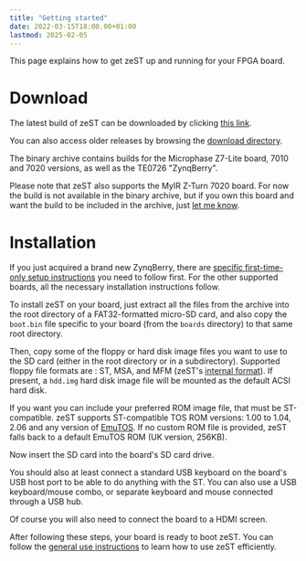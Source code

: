 ```yaml
---
title: "Getting started"
date: 2022-03-15T18:00.00+01:00
lastmod: 2025-02-05
---
```


This page explains how to get zeST up and running for your FPGA board.

# Download

The latest build of zeST can be downloaded by clicking [this link](https://zest.sector1.fr/download/zeST-20250627.tar.xz).

You can also access older releases by browsing the [download directory](https://zest.sector1.fr/download/).

The binary archive contains builds for the Microphase Z7-Lite board, 7010 and 7020 versions, as well as the TE0726 "ZynqBerry".

Please note that zeST also supports the MyIR Z-Turn 7020 board. For now the build is not available in the binary archive, but if you own this board and want the build to be included in the archive, just [let me know](https://zest.sector1.fr/support/).

# Installation

If you just acquired a brand new ZynqBerry, there are [specific first-time-only setup instructions](/zynqberry_setup) you need to follow first.
For the other supported boards, all the necessary installation instructions follow.

To install zeST on your board, just extract all the files from the archive into the root directory of a FAT32-formatted micro-SD card, and also copy the `boot.bin` file specific to your board (from the `boards` directory) to that same root directory.

Then, copy some of the floppy or hard disk image files you want to use to the SD card (either in the root directory or in a subdirectory). Supported floppy file formats are : ST, MSA, and MFM (zeST's [internal format](/posts/floppy_emulation/)). If present, a `hdd.img` hard disk image file will be mounted as the default ACSI hard disk.

If you want you can include your preferred ROM image file, that must be ST-compatible.
zeST supports ST-compatible TOS ROM versions: 1.00 to 1.04, 2.06 and any version of [EmuTOS](https://emutos.sourceforge.io/).
If no custom ROM file is provided, zeST falls back to a default EmuTOS ROM (UK version, 256KB).

Now insert the SD card into the board's SD card drive.

You should also at least connect a standard USB keyboard on the board's USB host port to be able to do anything with the ST.
You can also use a USB keyboard/mouse combo, or separate keyboard and mouse connected through a USB hub.

Of course you will also need to connect the board to a HDMI screen.

After following these steps, your board is ready to boot zeST.
You can follow the [general use instructions](/general_use/) to learn how to use zeST efficiently.
